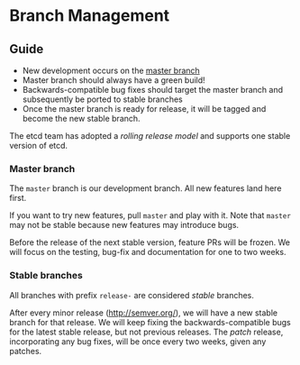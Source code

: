 # Branch Management

## Guide

- New development occurs on the [master branch](https://github.com/coreos/etcd/tree/master)
- Master branch should always have a green build!
- Backwards-compatible bug fixes should target the master branch and subsequently be ported to stable branches
- Once the master branch is ready for release, it will be tagged and become the new stable branch.

The etcd team has adopted a _rolling release model_ and supports one stable version of etcd.

### Master branch

The `master` branch is our development branch. All new features land here first.

If you want to try new features, pull `master` and play with it. Note that `master` may not be stable because new features may introduce bugs.

Before the release of the next stable version, feature PRs will be frozen. We will focus on the testing, bug-fix and documentation for one to two weeks.

### Stable branches

All branches with prefix `release-` are considered _stable_ branches.

After every minor release (http://semver.org/), we will have a new stable branch for that release. We will keep fixing the backwards-compatible bugs for the latest stable release, but not previous releases. The _patch_ release, incorporating any bug fixes, will be once every two weeks, given any patches.
